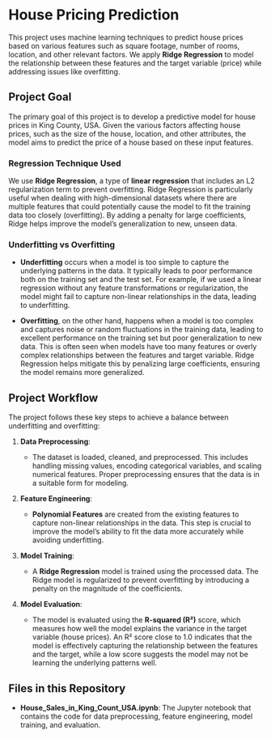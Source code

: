 # House Pricing Prediction

This project uses machine learning techniques to predict house prices based on various features such as square footage, number of rooms, location, and other relevant factors. We apply **Ridge Regression** to model the relationship between these features and the target variable (price) while addressing issues like overfitting.

## Project Goal

The primary goal of this project is to develop a predictive model for house prices in King County, USA. Given the various factors affecting house prices, such as the size of the house, location, and other attributes, the model aims to predict the price of a house based on these input features.

### Regression Technique Used
We use **Ridge Regression**, a type of **linear regression** that includes an L2 regularization term to prevent overfitting. Ridge Regression is particularly useful when dealing with high-dimensional datasets where there are multiple features that could potentially cause the model to fit the training data too closely (overfitting). By adding a penalty for large coefficients, Ridge helps improve the model’s generalization to new, unseen data.

### Underfitting vs Overfitting
- **Underfitting** occurs when a model is too simple to capture the underlying patterns in the data. It typically leads to poor performance both on the training set and the test set. For example, if we used a linear regression without any feature transformations or regularization, the model might fail to capture non-linear relationships in the data, leading to underfitting.
  
- **Overfitting**, on the other hand, happens when a model is too complex and captures noise or random fluctuations in the training data, leading to excellent performance on the training set but poor generalization to new data. This is often seen when models have too many features or overly complex relationships between the features and target variable. Ridge Regression helps mitigate this by penalizing large coefficients, ensuring the model remains more generalized.

## Project Workflow

The project follows these key steps to achieve a balance between underfitting and overfitting:

1. **Data Preprocessing**: 
   - The dataset is loaded, cleaned, and preprocessed. This includes handling missing values, encoding categorical variables, and scaling numerical features. Proper preprocessing ensures that the data is in a suitable form for modeling.
   
2. **Feature Engineering**:
   - **Polynomial Features** are created from the existing features to capture non-linear relationships in the data. This step is crucial to improve the model’s ability to fit the data more accurately while avoiding underfitting.
   
3. **Model Training**:
   - A **Ridge Regression** model is trained using the processed data. The Ridge model is regularized to prevent overfitting by introducing a penalty on the magnitude of the coefficients.
   
4. **Model Evaluation**:
   - The model is evaluated using the **R-squared (R²)** score, which measures how well the model explains the variance in the target variable (house prices). An R² score close to 1.0 indicates that the model is effectively capturing the relationship between the features and the target, while a low score suggests the model may not be learning the underlying patterns well.

## Files in this Repository

- **House_Sales_in_King_Count_USA.ipynb**: The Jupyter notebook that contains the code for data preprocessing, feature engineering, model training, and evaluation.


